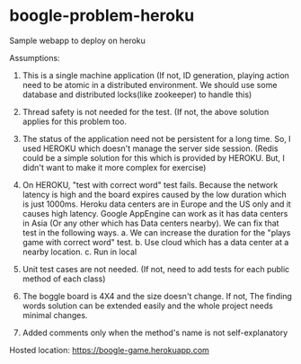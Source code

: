 # boogle-problem-heroku
Sample webapp to deploy on heroku

Assumptions:


1) This is a single machine application (If not, ID generation, playing action need to be atomic in a distributed environment. We should use some database and distributed locks(like zookeeper) to handle this)

2) Thread safety is not needed for the test. (If not, the above solution applies for this problem too.

3) The status of the application need not be persistent for a long time. So, I used HEROKU which doesn't manage the server side session. (Redis could be a simple solution for this which is provided by HEROKU. But, I didn't want to make it more complex for exercise)

4) On HEROKU, "test with correct word" test fails. Because the network latency is high and the board expires caused by the low duration which is just 1000ms. Heroku data centers are in Europe and the US only and it causes high latency. Google AppEngine can work as it has data centers in Asia (Or any other which has Data centers nearby). We can fix that test in the following ways.
   a. We can increase the duration for the "plays game with correct word" test.
   b. Use cloud which has a data center at a nearby location.
   c. Run in local

5) Unit test cases are not needed. (If not, need to add tests for each public method of each class)

6) The boggle board is 4X4 and the size doesn't change. If not, The finding words solution can be extended easily and the whole project needs minimal changes.

7) Added comments only when the method's name is not self-explanatory

Hosted location: https://boogle-game.herokuapp.com



